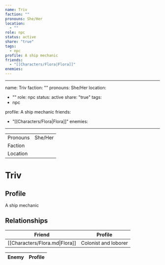 ```yaml
---
name: Triv
faction: ""
pronouns: She/Her
location:
  - ""
role: npc
status: active
share: "true"
tags:
  - npc
profile: A ship mechanic
friends:
  - "[[Characters/Flora|Flora]]"
enemies: 
---
```

---
name: Triv
faction: ""
pronouns: She/Her
location:
  - ""
role: npc
status: active
share: "true"
tags:
  - npc

profile: A ship mechanic
friends:
  - "[[Characters/Flora|Flora]]"
enemies:
---


|  |  |
| ---- | ---- |
| Pronouns | She/Her |
| Faction |  |
| Location |  |


# Triv
## Profile
A ship mechanic


## Relationships

| Friend                         | Profile              |
| ------------------------------ | -------------------- |
| [[Characters/Flora.md\|Flora]] | Colonist and loborer |


| Enemy | Profile |
| ----- | ------- |

